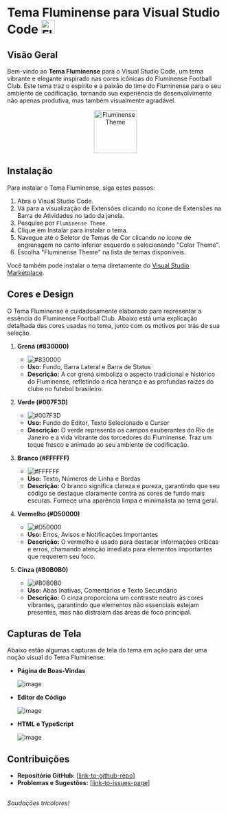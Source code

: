 # Tema Fluminense para Visual Studio Code <img src="https://images.emojiterra.com/twitter/v13.1/512px/1f1ed-1f1fa.png" alt="Fluminense Theme" width="32" height="32">

## Visão Geral

Bem-vindo ao **Tema Fluminense** para o Visual Studio Code, um tema vibrante e elegante inspirado nas cores icônicas do Fluminense Football Club. Este tema traz o espírito e a paixão do time do Fluminense para o seu ambiente de codificação, tornando sua experiência de desenvolvimento não apenas produtiva, mas também visualmente agradável.

<p align="center">
  <img src="https://upload.wikimedia.org/wikipedia/commons/a/ad/Fluminense_FC_escudo.png" width="100vh" alt="Fluminense Theme">
</p>

## Instalação

Para instalar o Tema Fluminense, siga estes passos:

1. Abra o Visual Studio Code.
2. Vá para a visualização de Extensões clicando no ícone de Extensões na Barra de Atividades no lado da janela.
3. Pesquise por `Fluminense Theme`.
4. Clique em Instalar para instalar o tema.
5. Navegue até o Seletor de Temas de Cor clicando no ícone de engrenagem no canto inferior esquerdo e selecionando "Color Theme".
6. Escolha "Fluminense Theme" na lista de temas disponíveis.

Você também pode instalar o tema diretamente do [Visual Studio Marketplace](https://marketplace.visualstudio.com/items?itemName=ViniciusReisch.Fluminense-Theme).

## Cores e Design

O Tema Fluminense é cuidadosamente elaborado para representar a essência do Fluminense Football Club. Abaixo está uma explicação detalhada das cores usadas no tema, junto com os motivos por trás de sua seleção.

1. **Grená (#830000)**
   - ![#830000](https://via.placeholder.com/20/830000/000000?text=+)
   - **Uso:** Fundo, Barra Lateral e Barra de Status
   - **Descrição:** A cor grená simboliza o aspecto tradicional e histórico do Fluminense, refletindo a rica herança e as profundas raízes do clube no futebol brasileiro.

2. **Verde (#007F3D)**
   - ![#007F3D](https://via.placeholder.com/20/007F3D/000000?text=+)
   - **Uso:** Fundo do Editor, Texto Selecionado e Cursor
   - **Descrição:** O verde representa os campos exuberantes do Rio de Janeiro e a vida vibrante dos torcedores do Fluminense. Traz um toque fresco e animado ao seu ambiente de codificação.

3. **Branco (#FFFFFF)**
   - ![#FFFFFF](https://via.placeholder.com/20/FFFFFF/000000?text=+)
   - **Uso:** Texto, Números de Linha e Bordas
   - **Descrição:** O branco significa clareza e pureza, garantindo que seu código se destaque claramente contra as cores de fundo mais escuras. Fornece uma aparência limpa e minimalista ao tema geral.

4. **Vermelho (#D50000)**
   - ![#D50000](https://via.placeholder.com/20/D50000/000000?text=+)
   - **Uso:** Erros, Avisos e Notificações Importantes
   - **Descrição:** O vermelho é usado para destacar informações críticas e erros, chamando atenção imediata para elementos importantes que requerem seu foco.

5. **Cinza (#B0B0B0)**
   - ![#B0B0B0](https://via.placeholder.com/20/B0B0B0/000000?text=+)
   - **Uso:** Abas Inativas, Comentários e Texto Secundário
   - **Descrição:** O cinza proporciona um contraste neutro às cores vibrantes, garantindo que elementos não essenciais estejam presentes, mas não distraiam das áreas de foco principal.

## Capturas de Tela

Abaixo estão algumas capturas de tela do tema em ação para dar uma noção visual do Tema Fluminense:

- **Página de Boas-Vindas**
  
  ![image](https://github.com/ViniciusReisch/Fluminense-Theme/assets/97248458/de1ff955-8401-40d9-a26d-14a0724da02f)


- **Editor de Código**
  
  ![image](https://github.com/ViniciusReisch/Fluminense-Theme/assets/97248458/110fa5cb-2528-46be-8baa-3713072853f5)


- **HTML e TypeScript**
  
  ![image](https://github.com/ViniciusReisch/Fluminense-Theme/assets/97248458/29cbc95d-6fc7-489e-b513-6c0f01833ac9)


## Contribuições

- **Repositório GitHub:** [[link-to-github-repo](https://github.com/ViniciusReisch/Fluminense-Theme)]
- **Problemas e Sugestões:** [[link-to-issues-page](https://criarmeulink.com.br/u/1720005437)]

##
 _Saudações tricolores!_
